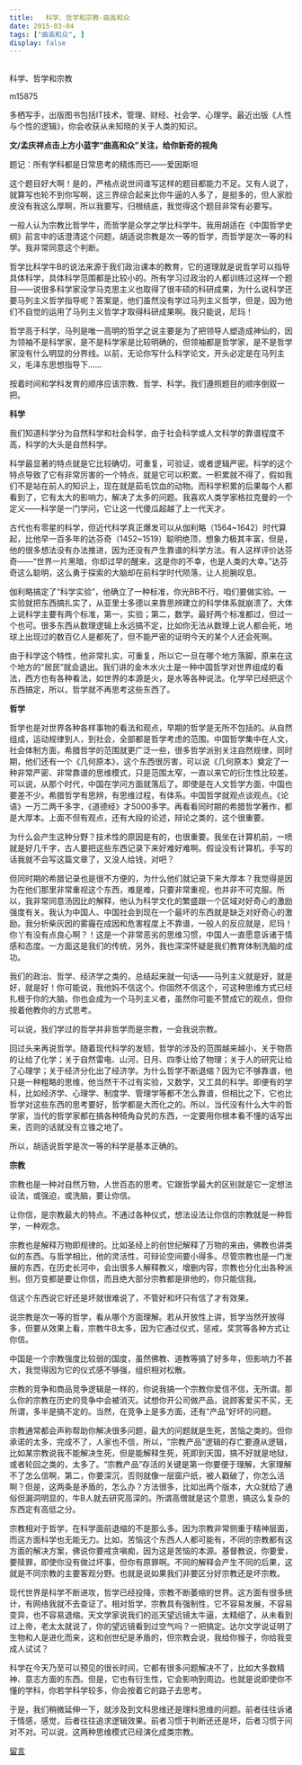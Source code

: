 ```yaml
---
title:   科学、哲学和宗教-曲高和众
date: 2015-03-04
tags: ["曲高和众", ]
display: false
---
```



## 



科学、哲学和宗教




m15875




多栖写手，出版图书包括IT技术，管理、财经、社会学、心理学。最近出版《人性与个性的逻辑》，你会收获从未知晓的关于人类的知识。


**文/孟庆祥点击上方小蓝字“曲高和众”关注，给你新奇的视角**

 

题记：所有学科都是日常思考的精炼而已——爱因斯坦

 

这个题目好大啊！是的，严格点说世间谁写这样的题目都能力不足。又有人说了，就算写也轮不到你写啊，这三界综合起来比你牛逼的人多了，是挺多的，但人家脸皮没有我这么厚啊，所以我要写，归根结底，我觉得这个题目非常有必要写。

 

一般人认为宗教比哲学牛，而哲学是众学之学比科学牛。我用胡适在《中国哲学史纲》前言中的话澄清这个问题，胡适说宗教是次一等的哲学，而哲学是次一等的科学。我非常同意这个判断。

 

哲学比科学牛B的说法来源于我们政治课本的教育，它的道理就是说哲学可以指导具体科学，具体科学范围都是比较小的。所有学习过政治的人都训练过这样一个题目——说很多科学家没学马克思主义也取得了很丰硕的科研成果，为什么说科学还要马列主义哲学指导呢？答案是，他们虽然没有学过马列主义哲学，但是，因为他们不自觉的运用了马列主义哲学才取得科研成果啊。我只能说，尼玛！

 

哲学高于科学，马列是唯一高明的哲学之说主要是为了把领导人塑造成神仙的，因为领袖不是科学家，是不是科学家是比较明确的，但领袖都是哲学家，是不是哲学家没有什么明显的分界线。以前，无论你写什么科学论文，开头必定是在马列主义，毛泽东思想指导下……

 

按着时间和学科发育的顺序应该宗教、哲学、科学。我们遵照题目的顺序倒叙一把。

 

**科学**

我们知道科学分为自然科学和社会科学，由于社会科学或人文科学的靠谱程度不高，科学的大头是自然科学。

 

科学最显著的特点就是它比较确切，可重复，可验证，或者逻辑严密。科学的这个特点导致了它有非常厉害的一个特点，就是它可以积累。一积累就不得了，假如我们不是站在前人的知识上，现在就是茹毛饮血的动物。而科学积累的后果每个人都看到了，它有太大的影响力，解决了太多的问题。我喜欢人类学家格拉克曼的一个定义——科学是一门学问，它让这一代傻瓜超越了上一代天才。

 

古代也有零星的科学，但近代科学真正爆发可以从伽利略（1564~1642）时代算起，比他早一百多年的达芬奇（1452~1519）聪明绝顶，想象力极其丰富，但是，他的很多想法没有办法推进，因为还没有产生靠谱的科学方法。有人这样评价达芬奇——“世界一片黑暗，你却过早的醒来，这是你的不幸，也是人类的大幸。”达芬奇这么聪明，这么勇于探索的大脑却在前科学时代陨落，让人扼腕叹息。

 

伽利略搞定了“科学实验”，他确立了一种标准，你光BB不行，咱们要做实验。一实验就把东西搞扎实了，从亚里士多德以来靠思辨建立的科学体系就崩溃了。大体上说科学主要有两个标准，第一，实验；第二，数学。最好两个标准都过，但过一个也可。很多东西从数理逻辑上永远搞不定，比如你无法从数理上说人都会死，地球上出现过的数百亿人是都死了，但不能严密的证明今天的某个人还会死啊。

 

由于科学这个特性，他非常扎实，可重复，所以它一旦在哪个地方落脚，原来在这个地方的“居民”就会退出。我们讲的金木水火土是一种中国哲学对世界组成的看法，西方也有各种看法，如世界的本源是火，是水等各种说法。化学早已经把这个东西搞定，所以，哲学就不再思考这些东西了。

 

**哲学**

哲学也是对世界各种各样事物的看法和观点，早期的哲学是无所不包括的。从自然组成，运动规律到人，到社会，全部都是哲学考虑的范围。中国哲学集中在人文，社会体制方面，希腊哲学的范围就更广泛一些，很多哲学派别关注自然规律，同时期，他们还有一个《几何原本》，这个东西很厉害，可以说《几何原本》奠定了一种非常严密、非常靠谱的思维模式，只是范围太窄，一直以来它的衍生性比较差。可以说，从那个时代，中国在学问方面就落后了。即使是在人文哲学方面，中国也要差不少。希腊哲学有思辨，有思维过程，有体系。中国哲学就观点谈观点。《论语》一万二两千多字，《道德经》才5000多字。再看看同时期的希腊哲学著作，都是大厚本。上面不但有观点，还有大段的论述，辩论之类的，这个很重要。

 

为什么会产生这种分野？技术性的原因是有的，也很重要。我坐在计算机前，一喷就是好几千字，古人要把这些东西记录下来好难好难啊。假设没有计算机，手写的话我就不会写这篇文章了，又没人给钱，对吧？

 

但同时期的希腊记录也是很不方便的，为什么他们就记录下来大厚本？我觉得是因为在他们那里非常重视这个东西，难是难，只要非常重视，也并非不可克服。所以，我非常同意汤因比的解释，他认为科学文化的繁盛跟一个区域对好奇心的激励强度有关。我认为中国人、中国社会到现在一个最坏的东西就是缺乏对好奇心的激励。我分析柴灰因的雾霾在成因和危害程度上不靠谱，一般人的反应就是，尼玛！你丫有没有点良心啊？！这是一个非常恶劣的思维习惯，中国人一直愿意诉诸于情感和态度。一方面这是我们的传统，另外，我也深深怀疑是我们教育体制洗脑的成功。

 

我们的政治、哲学、经济学之类的，总结起来就一句话——马列主义就是好，就是好，就是好！你可能说，我他妈不信这个。你固然不信这个，可这种思维方式已经扎根于你的大脑，你也会成为一个马列主义者，虽然你可能不赞成它的观点，但你按着他教你的方式思考。

 

可以说，我们学过的哲学并非哲学而是宗教，一会我说宗教。

 

回过头来再说哲学。随着现代科学的发轫，哲学的涉及的范围越来越小，关于物质的让给了化学；关于自然雷电、山河，日月、四季让给了物理；关于人的研究让给了心理学；关于经济分化出了经济学。为什么哲学不断退缩？因为它不够靠谱，他只是一种粗略的思维，他当然干不过有实验，又数学，又工具的科学。即便有的学科，比如经济学、心理学、制度学、管理学等都不怎么靠谱，但相比之下，它也比哲学对这些东西的思考要好，哲学都是大而化之的。所以，当代没有什么大牛的哲学家，当代的哲学家都在搞各种犄角旮旯的东西，一定要用你根本看不懂的话写出来，否则的话就没有立锥之地了。

 

所以，胡适说哲学是次一等的科学是基本正确的。

 

**宗教**

宗教也是一种对自然万物，人世百态的思考。它跟哲学最大的区别就是它一定想法设法，或强迫，或洗脑，要让你信。

 

让你信，是宗教最大的特点。不通过各种仪式，想法设法让你信的宗教就是一种哲学，一种观念。

 

宗教也是解释万物即规律的。比如圣经上的创世纪解释了万物的来由，佛教也讲类似的东西。与哲学相比，他的灵活性，可辩论空间要小得多。尽管宗教也是一门发展的东西，在历史长河中，会出很多人解释教义，增删内容，宗教也分化出各种派别。但万变都是要让你信，而且绝大部分宗教都是排他的，你只能信我。

 

信这个东西说它好还是坏就很难说了，不管好和坏只有信了才有效果。

 

说宗教是次一等的哲学，看从哪个方面理解。若从开放性上讲，哲学当然开放得多，但要从效果上看，宗教牛B太多，因为它通过仪式，惩戒，奖赏等各种方式让你信。

 

中国是一个宗教强度比较弱的国度，虽然佛教、道教等搞了好多年，但影响力不甚大，我觉得因为它的仪式感不够强，组织相对松散。

 

宗教的竞争和商品竞争逻辑是一样的，你说我搞一个宗教你爱信不信，无所谓。那么你的宗教在历史的竞争中会被消灭。试想你开公司做产品，说顾客爱买不买，无所谓，多半是搞不定的。当然，在竞争上是多方面，还有“产品”好坏的问题。

 

宗教通常都会声称帮助你解决很多问题，最大的问题就是生死，苦恼之类的。但你承诺的太多，完成不了，人家也不信，所以，“宗教产品”逻辑的存亡要遵从逻辑，比如某宗教说我不能解决生死，但是能解释生死，死即到天国，搞不好就是地狱，或者轮回之类的，太多了。“宗教产品”存活的关键是第一你要便于理解，大家理解不了怎么信啊，第二，你要深沉，否则就像一层窗户纸，被人戳破了，你怎么活啊？但是，这两条是矛盾的，怎么办？方法很多，比如出两个版本，大众就给了通俗但漏洞明显的，牛B人就去研究高深的。所谓高僧就是这个意思，搞这么复杂的东西定有高低之分。

 

宗教相对于哲学，在科学面前退缩的不是那么多。因为宗教非常侧重于精神层面，而这方面科学也无能无力。比如，苦恼这个东西人人都可能有，不同的宗教都有这方面的解决方案，佛说你要戒贪嗔痴，因为这是苦恼的本源。基督教说，你要爱，要赎罪，即使你没有做过坏事，但你有原罪啊。不同的解释会产生不同的后果，这就是不同宗教的主要客观分野。也就是说如果我们非要区分好宗教还是坏宗教。

 

现代世界是科学不断进攻，哲学已经投降，宗教不断萎缩的世界。这方面有很多统计，有网络我就不去查证了。相对哲学，宗教具有强制性，它不容易发展，不容易变异，也不容易退缩。天文学家说我们的巡天望远镜太牛逼，太精细了，从未看到过上帝，老太太就说了，你的望远镜看到过空气吗？一把搞定。达尔文学说证明了生物和人是进化而来，这和创世纪是矛盾的，但宗教会说，我给你猴子，你给我变成人试试？

 

科学在今天乃至可以预见的很长时间，它都有很多问题解决不了，比如大多数精神、意志方面的东西。但是，它也有衍生性，它会影响到周边。也就是说即使你不懂的学科，你若学科学较多，你会按着它的路子去思考。

 

于是，我们稍微延伸一下，就涉及到文科思维还是理科思维的问题。前者往往诉诸于情感，感觉，后者往往追求逻辑效果。前者习惯于判断还还是坏，后者习惯于问对不对。可以说，这两种思维模式已经演化成类宗教。











[留言](javascript:;)